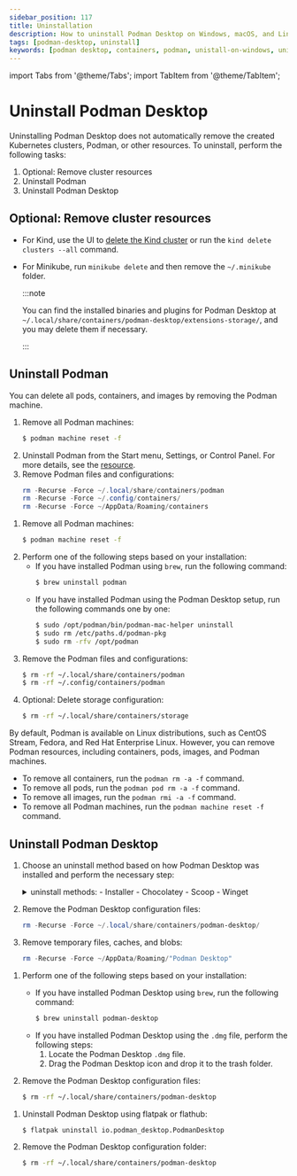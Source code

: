 ```yaml
---
sidebar_position: 117
title: Uninstallation
description: How to uninstall Podman Desktop on Windows, macOS, and Linux.
tags: [podman-desktop, uninstall]
keywords: [podman desktop, containers, podman, unistall-on-windows, unistall-on-macOS, uninstall-on-linux]
---
```


import Tabs from '@theme/Tabs';
import TabItem from '@theme/TabItem';

# Uninstall Podman Desktop

Uninstalling Podman Desktop does not automatically remove the created Kubernetes clusters, Podman, or other resources. To uninstall, perform the following tasks:

1. Optional: Remove cluster resources
1. Uninstall Podman
1. Uninstall Podman Desktop

## Optional: Remove cluster resources

- For Kind, use the UI to [delete the Kind cluster](/docs/kind/deleting-your-kind-cluster) or run the `kind delete clusters --all` command.
- For Minikube, run `minikube delete` and then remove the `~/.minikube` folder.

  :::note

  You can find the installed binaries and plugins for Podman Desktop at `~/.local/share/containers/podman-desktop/extensions-storage/`, and you may delete them if necessary.

  :::

## Uninstall Podman

<Tabs groupId="operating-systems">
<TabItem value="win" label="Windows" className="markdown">

You can delete all pods, containers, and images by removing the Podman machine.

1. Remove all Podman machines:
   ```sh
   $ podman machine reset -f
   ```
1. Uninstall Podman from the Start menu, Settings, or Control Panel. For more details, see the [resource](https://support.microsoft.com/en-us/windows/uninstall-or-remove-apps-and-programs-in-windows-4b55f974-2cc6-2d2b-d092-5905080eaf98).
1. Remove Podman files and configurations:
   ```powershell
   rm -Recurse -Force ~/.local/share/containers/podman
   rm -Recurse -Force ~/.config/containers/
   rm -Recurse -Force ~/AppData/Roaming/containers
   ```

</TabItem>
<TabItem value="macOS" label="macOS" className="markdown">

1. Remove all Podman machines:
   ```sh
   $ podman machine reset -f
   ```
1. Perform one of the following steps based on your installation:
   - If you have installed Podman using `brew`, run the following command:
     ```sh
     $ brew uninstall podman
     ```
   - If you have installed Podman using the Podman Desktop setup, run the following commands one by one:
     ```sh
     $ sudo /opt/podman/bin/podman-mac-helper uninstall
     $ sudo rm /etc/paths.d/podman-pkg
     $ sudo rm -rfv /opt/podman
     ```
1. Remove the Podman files and configurations:
   ```sh
   $ rm -rf ~/.local/share/containers/podman
   $ rm -rf ~/.config/containers/podman
   ```
1. Optional: Delete storage configuration:
   ```sh
   $ rm -rf ~/.local/share/containers/storage
   ```

</TabItem>
<TabItem value="linux" label="Linux" className="markdown">

By default, Podman is available on Linux distributions, such as CentOS Stream, Fedora, and Red Hat Enterprise Linux. However, you can remove Podman resources, including containers, pods, images, and Podman machines.

- To remove all containers, run the `podman rm -a -f` command.
- To remove all pods, run the `podman pod rm -a -f` command.
- To remove all images, run the `podman rmi -a -f` command.
- To remove all Podman machines, run the `podman machine reset -f` command.

</TabItem>
</Tabs>

## Uninstall Podman Desktop

<Tabs groupId="operating-systems">
<TabItem value="win" label="Windows" className="markdown">

1. Choose an uninstall method based on how Podman Desktop was installed and perform the necessary step:

   <details>
   <summary>
   uninstall methods:
   - Installer
   - Chocolatey
   - Scoop
   - Winget
   </summary>

   #### Installer
   - Uninstall Podman Desktop from the Start menu, Settings, or Control Panel. For more details, see the [resource](https://support.microsoft.com/en-us/windows/uninstall-or-remove-apps-and-programs-in-windows-4b55f974-2cc6-2d2b-d092-5905080eaf98).

   #### Chocolatey
   - Run the following command:

     ```shell-session
     > choco uninstall podman-desktop
     ```

   #### Scoop package manager for Windows
   - Run the following command:

     ```shell-session
     > scoop uninstall podman-desktop
     ```

   #### Winget
   - Run the following command:

     ```shell-session
     > winget uninstall -e --id RedHat.Podman-Desktop
     ```

   </details>

1. Remove the Podman Desktop configuration files:
   ```powershell
   rm -Recurse -Force ~/.local/share/containers/podman-desktop/
   ```
1. Remove temporary files, caches, and blobs:
   ```powershell
   rm -Recurse -Force ~/AppData/Roaming/"Podman Desktop"
   ```

</TabItem>
<TabItem value="macOS" label="macOS" className="markdown">

1. Perform one of the following steps based on your installation:
   - If you have installed Podman Desktop using `brew`, run the following command:
     ```sh
     $ brew uninstall podman-desktop
     ```
   - If you have installed Podman Desktop using the `.dmg` file, perform the following steps:
     1. Locate the Podman Desktop `.dmg` file.
     1. Drag the Podman Desktop icon and drop it to the trash folder.

1. Remove the Podman Desktop configuration files:
   ```sh
   $ rm -rf ~/.local/share/containers/podman-desktop
   ```

</TabItem>
<TabItem value="linux" label="Linux" className="markdown">

1. Uninstall Podman Desktop using flatpak or flathub:

   ```sh
   $ flatpak uninstall io.podman_desktop.PodmanDesktop
   ```

1. Remove the Podman Desktop configuration folder:
   ```sh
   $ rm -rf ~/.local/share/containers/podman-desktop
   ```

</TabItem>
</Tabs>
